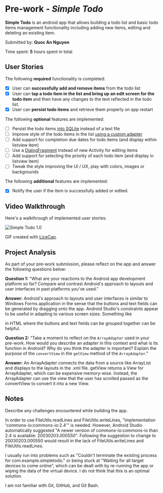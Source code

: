 # Pre-work - *Simple Todo*

**Simple Todo** is an android app that allows building a todo list and basic todo items management functionality including adding new items, editing and deleting an existing item.

Submitted by: **Quoc An Nguyen**

Time spent: **5** hours spent in total

## User Stories

The following **required** functionality is completed:

* [x] User can **successfully add and remove items** from the todo list
* [x] User can **tap a todo item in the list and bring up an edit screen for the todo item** and then have any changes to the text reflected in the todo list.
* [x] User can **persist todo items** and retrieve them properly on app restart

The following **optional** features are implemented:

* [ ] Persist the todo items [into SQLite](http://guides.codepath.com/android/Persisting-Data-to-the-Device#sqlite) instead of a text file
* [ ] Improve style of the todo items in the list [using a custom adapter](http://guides.codepath.com/android/Using-an-ArrayAdapter-with-ListView)
* [ ] Add support for completion due dates for todo items (and display within listview item)
* [ ] Use a [DialogFragment](http://guides.codepath.com/android/Using-DialogFragment) instead of new Activity for editing items
* [ ] Add support for selecting the priority of each todo item (and display in listview item)
* [ ] Tweak the style improving the UI / UX, play with colors, images or backgrounds

The following **additional** features are implemented:

* [x] Notify the user if the item is successfully added or edited.

## Video Walkthrough

Here's a walkthrough of implemented user stories:

<img src='https://github.com/quocannguyen/Simple_Todo/blob/master/simple_todo%201.0.gif' title='Simple Todo 1.0' width='' alt='Simple Todo 1.0' />

GIF created with [LiceCap](http://www.cockos.com/licecap/).

## Project Analysis

As part of your pre-work submission, please reflect on the app and answer the following questions below:

**Question 1:** "What are your reactions to the Android app development platform so far? Compare and contrast Android's approach to layouts and user interfaces in past platforms you've used."

**Answer:** Android's approach to layouts and user interfaces is similar to Windows Forms application in the sense that the buttons and text fields can be generated by dragging onto the app. Android Studio's constraints appear to be useful in adapting to various screen sizes. Something like <div></div> in HTML where the buttons and text fields can be grouped together can be helpful.

**Question 2:** "Take a moment to reflect on the `ArrayAdapter` used in your pre-work. How would you describe an adapter in this context and what is its function in Android? Why do you think the adapter is important? Explain the purpose of the `convertView` in the `getView` method of the `ArrayAdapter`."

**Answer:** An ArrayAdapter connects the data from a source like ArrayList and displays to the layouts in the .xml file. getView returns a View for ArrayAdapter, which can be expensive memory-wise. Instead, the ArrayAdapter can use the view that the user has scrolled passed as the convertView to convert it into a new View.

## Notes

Describe any challenges encountered while building the app.

In order to use FileUtils.readLines and FileUtils.writeLines, "implementation 'commons-io:commons-io:2.4'" is needed. However, Android Studio automatically suggested "A newer version of commons-io:commons-io than 2.4 is available: 20030203.000550". Following the suggestion to change to 20030203.000550 would result in the lack of FileUtils.writeLines and FileUtils.readLines.

I usually run into problems such as "Couldn't terminate the existing process for com.example.simpletodo." or being stuck at "Waiting for all target devices to come online", which can be dealt with by re-running the app or wiping the data of the virtual device. I do not think that this is an optimal solution.

I am not familiar with Git, GitHub, and Git Bash.
